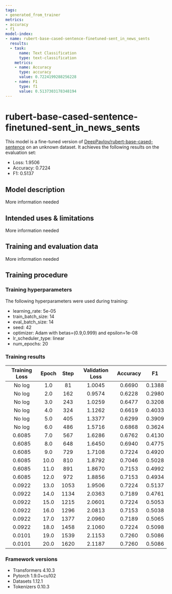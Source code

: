 ```yaml
---
tags:
- generated_from_trainer
metrics:
- accuracy
- f1
model-index:
- name: rubert-base-cased-sentence-finetuned-sent_in_news_sents
  results:
  - task:
      name: Text Classification
      type: text-classification
    metrics:
    - name: Accuracy
      type: accuracy
      value: 0.7224199288256228
    - name: F1
      type: f1
      value: 0.5137303178348194
---
```


<!-- This model card has been generated automatically according to the information the Trainer had access to. You
should probably proofread and complete it, then remove this comment. -->

# rubert-base-cased-sentence-finetuned-sent_in_news_sents

This model is a fine-tuned version of [DeepPavlov/rubert-base-cased-sentence](https://huggingface.co/DeepPavlov/rubert-base-cased-sentence) on an unknown dataset.
It achieves the following results on the evaluation set:
- Loss: 1.9506
- Accuracy: 0.7224
- F1: 0.5137

## Model description

More information needed

## Intended uses & limitations

More information needed

## Training and evaluation data

More information needed

## Training procedure

### Training hyperparameters

The following hyperparameters were used during training:
- learning_rate: 5e-05
- train_batch_size: 14
- eval_batch_size: 14
- seed: 42
- optimizer: Adam with betas=(0.9,0.999) and epsilon=1e-08
- lr_scheduler_type: linear
- num_epochs: 20

### Training results

| Training Loss | Epoch | Step | Validation Loss | Accuracy | F1     |
|:-------------:|:-----:|:----:|:---------------:|:--------:|:------:|
| No log        | 1.0   | 81   | 1.0045          | 0.6690   | 0.1388 |
| No log        | 2.0   | 162  | 0.9574          | 0.6228   | 0.2980 |
| No log        | 3.0   | 243  | 1.0259          | 0.6477   | 0.3208 |
| No log        | 4.0   | 324  | 1.1262          | 0.6619   | 0.4033 |
| No log        | 5.0   | 405  | 1.3377          | 0.6299   | 0.3909 |
| No log        | 6.0   | 486  | 1.5716          | 0.6868   | 0.3624 |
| 0.6085        | 7.0   | 567  | 1.6286          | 0.6762   | 0.4130 |
| 0.6085        | 8.0   | 648  | 1.6450          | 0.6940   | 0.4775 |
| 0.6085        | 9.0   | 729  | 1.7108          | 0.7224   | 0.4920 |
| 0.6085        | 10.0  | 810  | 1.8792          | 0.7046   | 0.5028 |
| 0.6085        | 11.0  | 891  | 1.8670          | 0.7153   | 0.4992 |
| 0.6085        | 12.0  | 972  | 1.8856          | 0.7153   | 0.4934 |
| 0.0922        | 13.0  | 1053 | 1.9506          | 0.7224   | 0.5137 |
| 0.0922        | 14.0  | 1134 | 2.0363          | 0.7189   | 0.4761 |
| 0.0922        | 15.0  | 1215 | 2.0601          | 0.7224   | 0.5053 |
| 0.0922        | 16.0  | 1296 | 2.0813          | 0.7153   | 0.5038 |
| 0.0922        | 17.0  | 1377 | 2.0960          | 0.7189   | 0.5065 |
| 0.0922        | 18.0  | 1458 | 2.1060          | 0.7224   | 0.5098 |
| 0.0101        | 19.0  | 1539 | 2.1153          | 0.7260   | 0.5086 |
| 0.0101        | 20.0  | 1620 | 2.1187          | 0.7260   | 0.5086 |


### Framework versions

- Transformers 4.10.3
- Pytorch 1.9.0+cu102
- Datasets 1.12.1
- Tokenizers 0.10.3
